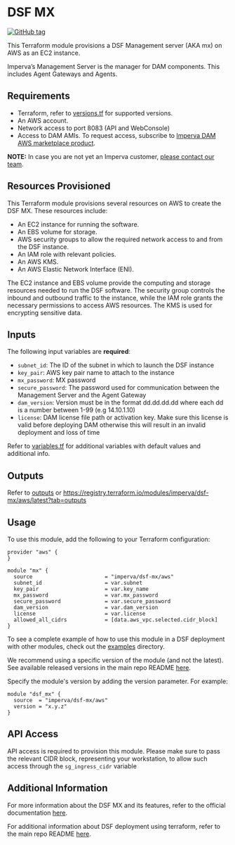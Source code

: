 # DSF MX
[![GitHub tag](https://img.shields.io/github/v/tag/imperva/dsfkit.svg)](https://github.com/imperva/dsfkit/tags)

This Terraform module provisions a DSF Management server (AKA mx) on AWS as an EC2 instance.

Imperva’s Management Server is the manager for DAM components. This includes Agent Gateways and Agents.

## Requirements
* Terraform, refer to [versions.tf](versions.tf) for supported versions.
* An AWS account.
* Network access to port 8083 (API and WebConsole)
* Access to DAM AMIs. To request access, subscribe to [Imperva DAM AWS marketplace product](https://aws.amazon.com/marketplace/server/procurement?productId=70f80bc4-26c4-4bea-b867-c5b25b5c9f0d).


**NOTE:** In case you are not yet an Imperva customer, [please contact our team](https://www.imperva.com/contact-us/).

## Resources Provisioned
This Terraform module provisions several resources on AWS to create the DSF MX. These resources include:
* An EC2 instance for running the software.
* An EBS volume for storage.
* AWS security groups to allow the required network access to and from the DSF instance.
* An IAM role with relevant policies.
* An AWS KMS.
* An AWS Elastic Network Interface (ENI).

The EC2 instance and EBS volume provide the computing and storage resources needed to run the DSF software. The security group controls the inbound and outbound traffic to the instance, while the IAM role grants the necessary permissions to access AWS resources. The KMS is used for encrypting sensitive data.

## Inputs

The following input variables are **required**:

* `subnet_id`: The ID of the subnet in which to launch the DSF instance
* `key_pair`: AWS key pair name to attach to the instance
* `mx_password`: MX password
* `secure_password`: The password used for communication between the Management Server and the Agent Gateway
* `dam_version`: Version must be in the format dd.dd.dd.dd where each dd is a number between 1-99 (e.g 14.10.1.10)
* `license`: DAM license file path or activation key. Make sure this license is valid before deploying DAM otherwise this will result in an invalid deployment and loss of time

Refer to [variables.tf](variables.tf) for additional variables with default values and additional info.

## Outputs

Refer to [outputs](outputs.tf) or https://registry.terraform.io/modules/imperva/dsf-mx/aws/latest?tab=outputs

## Usage

To use this module, add the following to your Terraform configuration:

```
provider "aws" {
}

module "mx" {
  source                       = "imperva/dsf-mx/aws"
  subnet_id                    = var.subnet
  key_pair                     = var.key_name
  mx_password                  = var.mx_password
  secure_password              = var.secure_password
  dam_version                  = var.dam_version
  license                      = var.license
  allowed_all_cidrs            = [data.aws_vpc.selected.cidr_block]
}
```

To see a complete example of how to use this module in a DSF deployment with other modules, check out the [examples](../../../examples/) directory.

We recommend using a specific version of the module (and not the latest).
See available released versions in the main repo README [here](https://github.com/imperva/dsfkit#version-history).

Specify the module's version by adding the version parameter. For example:

```
module "dsf_mx" {
  source  = "imperva/dsf-mx/aws"
  version = "x.y.z"
}
```

## API Access
API access is required to provision this module. Please make sure to pass the relevant CIDR block, representing your workstation, to allow such access through the `sg_ingress_cidr` variable

## Additional Information

For more information about the DSF MX and its features, refer to the official documentation [here](https://docs.imperva.com/bundle/v14.11-dam-management-server-manager-user-guide/page/10068.htm).

For additional information about DSF deployment using terraform, refer to the main repo README [here](https://github.com/imperva/dsfkit/tree/1.7.1).